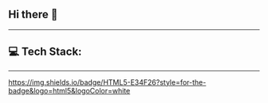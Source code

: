 ## Hi there 👋
---

## 💻 Tech Stack:
---
https://img.shields.io/badge/HTML5-E34F26?style=for-the-badge&logo=html5&logoColor=white

